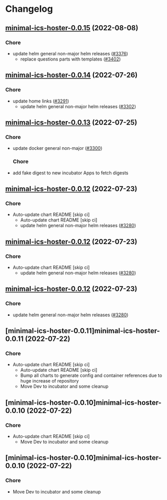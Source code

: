 # Changelog



## [minimal-ics-hoster-0.0.15](https://github.com/truecharts/charts/compare/minimal-ics-hoster-0.0.14...minimal-ics-hoster-0.0.15) (2022-08-08)

### Chore

- update helm general non-major helm releases ([#3376](https://github.com/truecharts/charts/issues/3376))
  - replace questions parts with templates ([#3402](https://github.com/truecharts/charts/issues/3402))




## [minimal-ics-hoster-0.0.14](https://github.com/truecharts/apps/compare/minimal-ics-hoster-0.0.13...minimal-ics-hoster-0.0.14) (2022-07-26)

### Chore

- update home links ([#3291](https://github.com/truecharts/apps/issues/3291))
  - update helm general non-major helm releases ([#3302](https://github.com/truecharts/apps/issues/3302))




## [minimal-ics-hoster-0.0.13](https://github.com/truecharts/apps/compare/minimal-ics-hoster-0.0.12...minimal-ics-hoster-0.0.13) (2022-07-25)

### Chore

- update docker general non-major ([#3300](https://github.com/truecharts/apps/issues/3300))

  ### Chore

- add fake digest to new incubator Apps to fetch digests




## [minimal-ics-hoster-0.0.12](https://github.com/truecharts/apps/compare/minimal-ics-hoster-0.0.11...minimal-ics-hoster-0.0.12) (2022-07-23)

### Chore

- Auto-update chart README [skip ci]
  - Auto-update chart README [skip ci]
  - update helm general non-major helm releases ([#3280](https://github.com/truecharts/apps/issues/3280))




## [minimal-ics-hoster-0.0.12](https://github.com/truecharts/apps/compare/minimal-ics-hoster-0.0.11...minimal-ics-hoster-0.0.12) (2022-07-23)

### Chore

- Auto-update chart README [skip ci]
  - update helm general non-major helm releases ([#3280](https://github.com/truecharts/apps/issues/3280))




## [minimal-ics-hoster-0.0.12](https://github.com/truecharts/apps/compare/minimal-ics-hoster-0.0.11...minimal-ics-hoster-0.0.12) (2022-07-23)

### Chore

- update helm general non-major helm releases ([#3280](https://github.com/truecharts/apps/issues/3280))




## [minimal-ics-hoster-0.0.11]minimal-ics-hoster-0.0.11 (2022-07-22)

### Chore

- Auto-update chart README [skip ci]
  - Auto-update chart README [skip ci]
  - Bump all charts to generate config and container references due to huge increase of repository
  - Move Dev to incubator and some cleanup




## [minimal-ics-hoster-0.0.10]minimal-ics-hoster-0.0.10 (2022-07-22)

### Chore

- Auto-update chart README [skip ci]
  - Move Dev to incubator and some cleanup




## [minimal-ics-hoster-0.0.10]minimal-ics-hoster-0.0.10 (2022-07-22)

### Chore

- Move Dev to incubator and some cleanup
